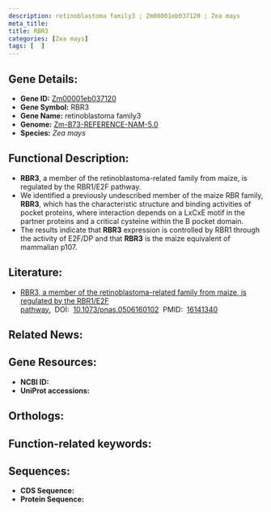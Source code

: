 ```yaml
---
description: retinoblastoma family3 ; Zm00001eb037120 ; Zea mays
meta_title:
title: RBR3
categories: [Zea mays]
tags: [  ]
---
```


## Gene Details:
- **Gene ID:**	[Zm00001eb037120]()
- **Gene Symbol:** RBR3
- **Gene Name:** retinoblastoma family3
- **Genome:** [Zm-B73-REFERENCE-NAM-5.0]()
- **Species:** *Zea mays*

## Functional Description:
   - **RBR3**, a member of the retinoblastoma-related family from maize, is regulated by the RBR1/E2F pathway.
   - We identified a previously undescribed member of the maize RBR family, **RBR3**, which has the characteristic structure and binding activities of pocket proteins, where interaction depends on a LxCxE motif in the partner proteins and a critical cysteine within the B pocket domain.
   - The results indicate that **RBR3** expression is controlled by RBR1 through the activity of E2F/DP and that **RBR3** is the maize equivalent of mammalian p107.

## Literature:
   - [RBR3, a member of the retinoblastoma-related family from maize, is regulated by the RBR1/E2F pathway.]( https://www.ncbi.nlm.nih.gov/pmc/articles/PMC1201608/)&nbsp;&nbsp;DOI:&nbsp;&nbsp;[10.1073/pnas.0506160102](https://www.ncbi.nlm.nih.gov/pmc/articles/PMC1201608/)&nbsp;&nbsp;PMID:&nbsp;&nbsp;[16141340](https://pubmed.ncbi.nlm.nih.gov/16141340/)

## Related News:

## Gene Resources:
- **NCBI ID:** [](https://www.ncbi.nlm.nih.gov/gene/?term=)
- **UniProt accessions:** [](https://www.uniprot.org/uniprotkb//entry)

## Orthologs:

## Function-related keywords:


## Sequences:
- **CDS Sequence:**
- **Protein Sequence:**

